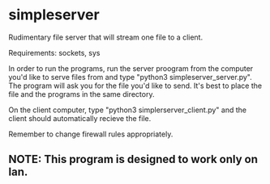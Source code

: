 # simpleserver
Rudimentary file server that will stream one file to a client.

Requirements: sockets, sys

In order to run the programs, run the server proogram from the computer you'd like to serve files from and type "python3 simpleserver_server.py". The program will ask you for the file you'd like to send. It's best to place the file and the programs in the same directory.

On the client computer, type "python3 simplerserver_client.py" and the client should automatically recieve the file. 

Remember to change firewall rules appropriately.

## NOTE: This program is designed to work only on lan.
